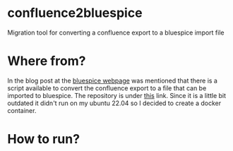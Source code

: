 # confluence2bluespice
Migration tool for converting a confluence export to a bluespice import file


# Where from?
In the blog post at the [bluespice webpage](https://bluespice.com/migration-from-confluence-to-bluespice-mediawiki/) was mentioned that there is a script available to convert the confluence export to a file that can be imported to bluespice. The repository is under [this](https://github.com/hallowelt/migrate-confluence) link. Since it is a little bit outdated it didn't run on my ubuntu 22.04 so I decided to create a docker container.

# How to run?
